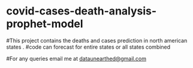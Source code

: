 # covid-cases-death-analysis-prophet-model
#This project contains the deaths and cases prediction in north american states .
#code can forecast for entire states or all states combined

#For any queries email me at dataunearthed@gmail.com
